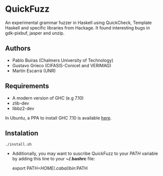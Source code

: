 # QuickFuzz

An experimental grammar fuzzer in Haskell using QuickCheck, Template Haskell and specific libraries from Hackage.
It found interesting bugs in gdk-pixbuf, jasper and unzip.

## Authors

* Pablo Buiras (Chalmers University of Technology)
* Gustavo Grieco (CIFASIS-Conicet and VERIMAG)
* Martín Escarrá (UNR)

## Requirements

 * A modern version of GHC (e.g 7.10)
 * zlib-dev
 * libbz2-dev

In Ubuntu, a PPA to install GHC 7.10 is available [here](https://launchpad.net/~hvr/+archive/ubuntu/ghc).

## Instalation

    ./install.sh

  * Additionally, you may want to suscribe QuickFuzz to your _PATH_ variable by adding this line to
  your **~/.bashrc** file:

    export PATH=$HOME/.cabal/bin:$PATH
